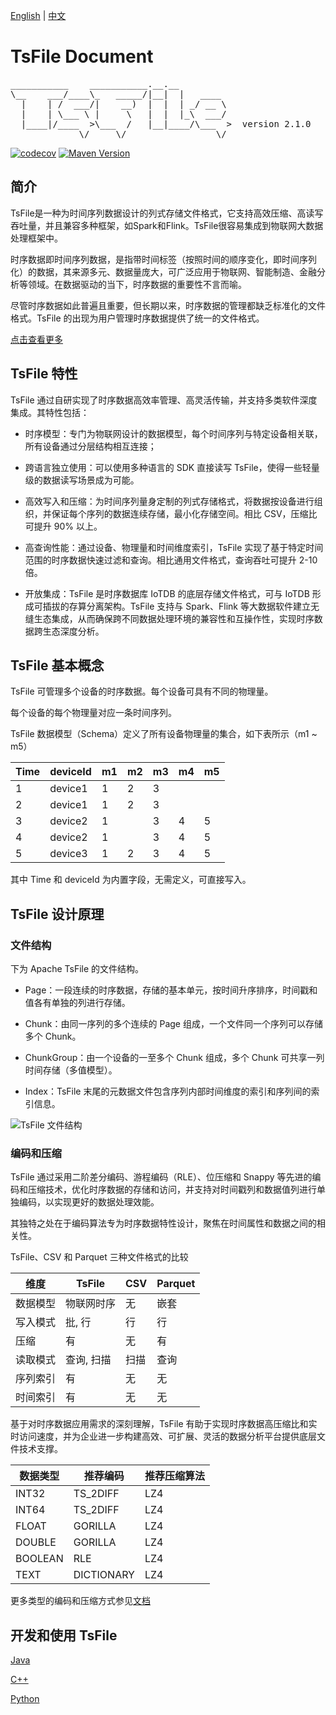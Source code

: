 <!--

    Licensed to the Apache Software Foundation (ASF) under one
    or more contributor license agreements.  See the NOTICE file
    distributed with this work for additional information
    regarding copyright ownership.  The ASF licenses this file
    to you under the Apache License, Version 2.0 (the
    "License"); you may not use this file except in compliance
    with the License.  You may obtain a copy of the License at

        http://www.apache.org/licenses/LICENSE-2.0

    Unless required by applicable law or agreed to in writing,
    software distributed under the License is distributed on an
    "AS IS" BASIS, WITHOUT WARRANTIES OR CONDITIONS OF ANY
    KIND, either express or implied.  See the License for the
    specific language governing permissions and limitations
    under the License.

-->

[English](./README.md) | [中文](./README-zh.md)
# TsFile Document
<pre>
___________    ___________.__.__          
\__    ___/____\_   _____/|__|  |   ____  
  |    | /  ___/|    __)  |  |  | _/ __ \ 
  |    | \___ \ |     \   |  |  |_\  ___/ 
  |____|/____  >\___  /   |__|____/\___  >  version 2.1.0
             \/     \/                 \/  
</pre>
[![codecov](https://codecov.io/github/apache/tsfile/graph/badge.svg?token=0Y8MVAB3K1)](https://codecov.io/github/apache/tsfile)
[![Maven Version](https://maven-badges.herokuapp.com/maven-central/org.apache.tsfile/tsfile-parent/badge.svg)](http://search.maven.org/#search|gav|1|g:"org.apache.tsfile")

## 简介

TsFile是一种为时间序列数据设计的列式存储文件格式，它支持高效压缩、高读写吞吐量，并且兼容多种框架，如Spark和Flink。TsFile很容易集成到物联网大数据处理框架中。

时序数据即时间序列数据，是指带时间标签（按照时间的顺序变化，即时间序列化）的数据，其来源多元、数据量庞大，可广泛应用于物联网、智能制造、金融分析等领域。在数据驱动的当下，时序数据的重要性不言而喻。

尽管时序数据如此普遍且重要，但长期以来，时序数据的管理都缺乏标准化的文件格式。TsFile 的出现为用户管理时序数据提供了统一的文件格式。

[点击查看更多](https://www.timecho.com/archives/tian-bu-shi-chang-kong-bai-apache-tsfile-ru-he-chong-xin-ding-yi-shi-xu-shu-ju-guan-li)


## TsFile 特性

TsFile 通过自研实现了时序数据高效率管理、高灵活传输，并支持多类软件深度集成。其特性包括：

- 时序模型：专门为物联网设计的数据模型，每个时间序列与特定设备相关联，所有设备通过分层结构相互连接；

- 跨语言独立使用：可以使用多种语言的 SDK 直接读写 TsFile，使得一些轻量级的数据读写场景成为可能。

- 高效写入和压缩：为时间序列量身定制的列式存储格式，将数据按设备进行组织，并保证每个序列的数据连续存储，最小化存储空间。相比 CSV，压缩比可提升 90% 以上。

- 高查询性能：通过设备、物理量和时间维度索引，TsFile 实现了基于特定时间范围的时序数据快速过滤和查询。相比通用文件格式，查询吞吐可提升 2-10 倍。

- 开放集成：TsFile 是时序数据库 IoTDB 的底层存储文件格式，可与 IoTDB 形成可插拔的存算分离架构。TsFile 支持与 Spark、Flink 等大数据软件建立无缝生态集成，从而确保跨不同数据处理环境的兼容性和互操作性，实现时序数据跨生态深度分析。

## TsFile 基本概念

TsFile 可管理多个设备的时序数据。每个设备可具有不同的物理量。

每个设备的每个物理量对应一条时间序列。

TsFile 数据模型（Schema）定义了所有设备物理量的集合，如下表所示（m1 ~ m5）

| Time | deviceId | m1 | m2 | m3 | m4 | m5 |
|------|----------|----|----|----|----|----|
| 1    | device1  | 1  | 2  | 3  |    |    |
| 2    | device1  | 1  | 2  | 3  |    |    |
| 3    | device2  | 1  |    | 3  | 4  | 5  |
| 4    | device2  | 1  |    | 3  | 4  | 5  |
| 5    | device3  | 1  | 2  | 3  | 4  | 5  |

其中 Time 和 deviceId 为内置字段，无需定义，可直接写入。

## TsFile 设计原理

### 文件结构

下为 Apache TsFile 的文件结构。

- Page：一段连续的时序数据，存储的基本单元，按时间升序排序，时间戳和值各有单独的列进行存储。

- Chunk：由同一序列的多个连续的 Page 组成，一个文件同一个序列可以存储多个 Chunk。

- ChunkGroup：由一个设备的一至多个 Chunk 组成，多个 Chunk 可共享一列时间存储（多值模型）。

- Index：TsFile 末尾的元数据文件包含序列内部时间维度的索引和序列间的索引信息。

![TsFile 文件结构](https://alioss.timecho.com/docs/img/tsfile.jpeg)

### 编码和压缩

TsFile 通过采用二阶差分编码、游程编码（RLE）、位压缩和 Snappy 等先进的编码和压缩技术，优化时序数据的存储和访问，并支持对时间戳列和数据值列进行单独编码，以实现更好的数据处理效能。

其独特之处在于编码算法专为时序数据特性设计，聚焦在时间属性和数据之间的相关性。

TsFile、CSV 和 Parquet 三种文件格式的比较

| 维度    | TsFile | CSV | Parquet |
|---------|--------|-----|---------|
| 数据模型 | 物联网时序  | 无   | 嵌套     |
| 写入模式 | 批, 行     | 行   | 行       |
| 压缩    | 有         | 无   | 有       |
| 读取模式 | 查询, 扫描  | 扫描 | 查询     |
| 序列索引 | 有         | 无   | 无       |
| 时间索引 | 有         | 无   | 无       |

基于对时序数据应用需求的深刻理解，TsFile 有助于实现时序数据高压缩比和实时访问速度，并为企业进一步构建高效、可扩展、灵活的数据分析平台提供底层文件技术支撑。

| 数据类型    | 推荐编码       | 推荐压缩算法 |
|---------|------------|--------|
| INT32   | TS_2DIFF   | LZ4    |
| INT64   | TS_2DIFF   | LZ4    |
| FLOAT   | GORILLA    | LZ4    |
| DOUBLE  | GORILLA    | LZ4    |
| BOOLEAN | RLE        | LZ4    |
| TEXT    | DICTIONARY | LZ4    |

更多类型的编码和压缩方式参见[文档](https://iotdb.apache.org/zh/UserGuide/latest/Basic-Concept/Encoding-and-Compression.html)

## 开发和使用 TsFile

[Java](./java/tsfile/README-zh.md)

[C++](./cpp/README-zh.md)

[Python](./python/README-zh.md)
